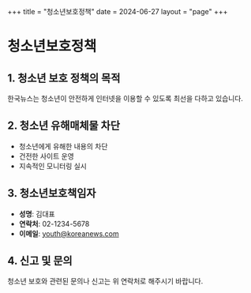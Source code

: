 +++
title = "청소년보호정책"
date = 2024-06-27
layout = "page"
+++

# 청소년보호정책

## 1. 청소년 보호 정책의 목적
한국뉴스는 청소년이 안전하게 인터넷을 이용할 수 있도록 최선을 다하고 있습니다.

## 2. 청소년 유해매체물 차단
- 청소년에게 유해한 내용의 차단
- 건전한 사이트 운영
- 지속적인 모니터링 실시

## 3. 청소년보호책임자
- **성명**: 김대표
- **연락처**: 02-1234-5678
- **이메일**: youth@koreanews.com

## 4. 신고 및 문의
청소년 보호와 관련된 문의나 신고는 위 연락처로 해주시기 바랍니다. 